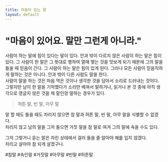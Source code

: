 ```yaml
---
title: 마음이 있는 말
layout: default
---
```


# "마음이 있어요. 말만 그런게 아니라."

사람이 하는 말에 힘이 있다는 말이 있다. 안과 밖이 다르지 않은 사람이 하는 말은 힘이 있다. 그 사람이 한 말은 그 뜻대로 행하여 열매 맺는 것을 맛보게 되기 때문에 그의 말을 들을 때 믿음이 간다. 그 사람이 하는 말은 힘이 있게 된다. 그러나 모든 사람이 믿음직하게 말하는 것은 아니다. 안과 밖이 다른 사람도 말을 한다.  
사람이 말을 하는 것은 마음 먹은 것이나 생각한 것을 담아서 소리로 드러내는 것이다. 그렇지만 남이 한 말을 기억했다가 소리만 베껴서 말하거나, 읽거나 본 것 중에 아직 생각으로 영글지 않은 것을 제 말인양 말하는 경우가 있다.  
> 허튼 말, 빈 말, 아무 말  

말 할 때도 들을 때도 차리지 않으면 참 말과 허튼 말, 빈 말, 아무 말을 식별할 수 없겠다.  
차리지 않고 남의 말을 그저 들으면 거짓 말을 참 말로 여겨 그의 말에 속을 수도 있다.  

그저 그렇거니 듣는 말은 차린 상태에서 걸러 들을 줄 알아야 해를 입지 않겠다.  
차리고 살아야 참 되게 살겠구나.

#참말 #속인말 #거짓말 #아무말 #빈말 #허튼말
